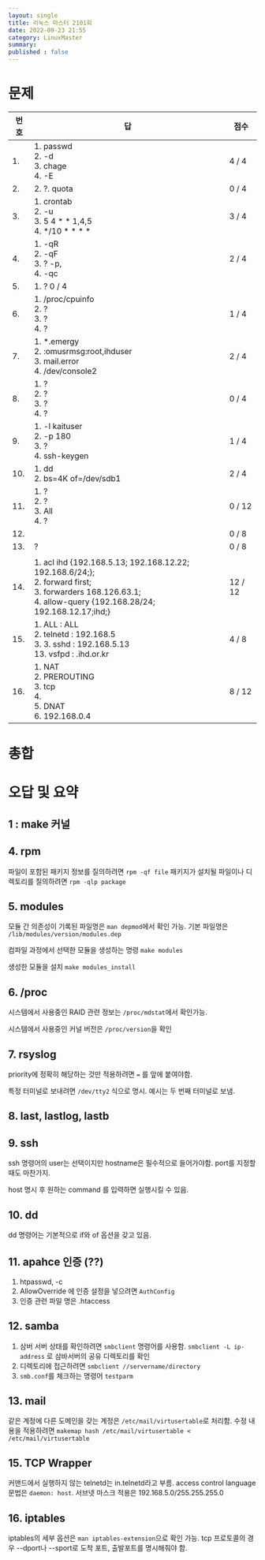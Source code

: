 ```yaml
---
layout: single
title: 리눅스 마스터 2101회
date: 2022-09-23 21:55
category: LinuxMaster
summary: 
published : false
---
```

# 문제

| 번호 | 답                                                                                                                                                                                    | 점수    |
| ---- | ------------------------------------------------------------------------------------------------------------------------------------------------------------------------------------- | ------- |
| 1.   | 1. passwd <br/> 2. -d <br/> 3. chage <br/> 4. -E <br/>                                                                                                                                | 4 / 4   |
| 2.   | 2.   ?.           quota                                                                                                                                                               | 0 / 4   |
| 3.   | 1. crontab <br/> 2. -u <br/> 3. 5 4 * * 1,4,5 <br/> 4. */10 * * * *                                                                                                                   | 3 / 4   |
| 4.   | 1. -qR <br/> 2. -qF <br/> 3. ? -p, <br/> 4. -qc                                                                                                                                       | 2 / 4   |
| 5.   | 1. ?                                                                                                                                                                            0 / 4 |
| 6.   | 1. /proc/cpuinfo <br/> 2. ?  <br/> 3. ? <br/> 4. ? <br/>                                                                                                                              | 1 / 4   |
| 7.   | 1. *.emergy <br/> 2. :omusrmsg:root,ihduser <br/> 3. mail.error <br> 4.  /dev/console2                                                                                                | 2 / 4   |
| 8.   | 1. ? <br/> 2. ? <br/> 3. ? <br/> 4. ? <br/>                                                                                                                                           | 0 / 4   |
| 9.   | 1. -l kaituser <br/> 2. -p 180 <br/> 3. ?   <br/> 4. ssh-keygen                                                                                                                       | 1 / 4   |
| 10.  | 1. dd <br/> 2. bs=4K of=/dev/sdb1                                                                                                                                                     | 2 / 4   |
| 11.  | 1. ? <br> 2. ? <br/> 3. All <br/> 4. ?                                                                                                                                                | 0 / 12  |
| 12.  |                                                                                                                                                                                       | 0 / 8   |
| 13.  | ?                                                                                                                                                                                     | 0 / 8   |
|      |
| 14.  | 1. acl ihd {192.168.5.13; 192.168.12.22; 192.168.6/24;}; <br/> 2. forward first; <br/> 3. forwarders 168.126.63.1; <br/> 4. allow-query {192.168.28/24; 192.168.12.17;ihd;} <br/>     | 12 / 12 |
| 15.  | 1. ALL : ALL <br/> 2. telnetd : 192.168.5 <br/> 3. 3. sshd : 192.168.5.13 <br/> 13. vsfpd : .ihd.or.kr                                                                                | 4 / 8   |
| 16.  | 1. NAT <br/> 2. PREROUTING <br/> 3. tcp <br/> 4. <br/> 5. DNAT <br/> 6. 192.168.0.4                                                                                                   | 8 / 12  |




# 총합


# 오답 및 요약

## 1 : make 커널 

## 4. rpm

파일이 포함된 패키지 정보를 질의하려면 `rpm -qf file`
패키지가 설치될 파일이나 디렉토리를 질의하려면 `rpm -qlp package`

## 5. modules

모듈 간 의존성이 기록된 파일명은 `man depmod`에서 확인 가능. 기본 파일명은 `/lib/modules/version/modules.dep`

컴파일 과정에서 선택한 모듈을 생성하는 명령 `make modules`

생성한 모듈을 설치 `make modules_install`

## 6. /proc

시스템에서 사용중인 RAID 관련 정보는 `/proc/mdstat`에서 확인가능.

시스템에서 사용중인 커널 버전은 `/proc/version`을 확인


## 7. rsyslog

priority에 정확히 해당하는 것만 적용하려면 `=` 를 앞에 붙여야함.

특정 터미널로 보내려면 `/dev/tty2` 식으로 명시. 예시는 두 번째 터미널로 보냄.

## 8. last, lastlog, lastb

## 9. ssh
ssh 명령어의 user는 선택이지만 hostname은 필수적으로 들어가야함. port를 지정할 때도 마찬가지.

host 명시 후 원하는 command 를 입력하면 실행시킬 수 있음.

## 10. dd

dd 명령어는 기본적으로 if와 of 옵션을 갖고 있음.

## 11. apahce 인증 (??)
1. htpasswd, -c
2. AllowOverride 에 인증 설정을 넣으려면 `AuthConfig`
3. 인증 관련 파일 명은 .htaccess

## 12. samba

1. 삼버 서버 상태를 확인하려면 `smbclient` 명령어를 사용함. `smbclient -L ip-address` 로 삼바서버의 공유 디렉토리를 확인
2. 디렉토리에 접근하려면 `smbclient //servername/directory`
3. `smb.conf`를 체크하는 명령어 `testparm`


## 13. mail

같은 계정에 다른 도메인을 갖는 계정은 `/etc/mail/virtusertable`로 처리함.
수정 내용을 적용하려면  `makemap hash /etc/mail/virtusertable < /etc/mail/virtusertable`

## 15. TCP Wrapper

커맨드에서 실행하지 않는 telnetd는 in.telnetd라고 부름.
access control language 문법은 `daemon: host`.
서브넷 마스크 적용은 192.168.5.0/255.255.255.0

## 16. iptables

iptables의 세부 옵션은 `man iptables-extension`으로 확인 가능. tcp 프로토콜의 경우 --dport나 --sport로 도착 포트, 출발포트를 명시해줘야 함.